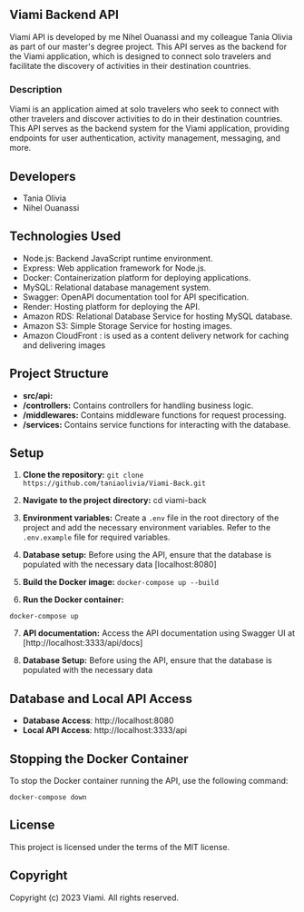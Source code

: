 ## Viami Backend API

Viami API is developed by me Nihel Ouanassi and my colleague Tania Olivia as part of our master's degree project. This API serves as the backend for the Viami application, which is designed to connect solo travelers and facilitate the discovery of activities in their destination countries.

### Description
Viami is an application aimed at solo travelers who seek to connect with other travelers and discover activities to do in their destination countries. This API serves as the backend system for the Viami application, providing endpoints for user authentication, activity management, messaging, and more.

## Developers
- Tania Olivia
- Nihel Ouanassi

## Technologies Used
- Node.js: Backend JavaScript runtime environment.
- Express: Web application framework for Node.js.
- Docker: Containerization platform for deploying applications.
- MySQL: Relational database management system.
- Swagger: OpenAPI documentation tool for API specification.
- Render: Hosting platform for deploying the API.
- Amazon RDS: Relational Database Service for hosting MySQL database.
- Amazon S3: Simple Storage Service for hosting images.
- Amazon CloudFront : is used as a content delivery network for caching and delivering images

## Project Structure
- **src/api:** 
- **/controllers:** Contains controllers for handling business logic.
- **/middlewares:** Contains middleware functions for request processing.
- **/services:** Contains service functions for interacting with the database.

## Setup
1. **Clone the repository:** 
```git clone https://github.com/taniaolivia/Viami-Back.git```

2. **Navigate to the project directory:**
    cd viami-back
3. **Environment variables:**
Create a `.env` file in the root directory of the project and add the necessary environment variables. Refer to the `.env.example` file for required variables.

4. **Database setup:**
Before using the API, ensure that the database is populated with the necessary data [localhost:8080]

5. **Build the Docker image:**
```docker-compose up --build```

6. **Run the Docker container:**

```docker-compose up```

7. **API documentation:**
Access the API documentation using Swagger UI at [http://localhost:3333/api/docs]

8. **Database Setup:**
Before using the API, ensure that the database is populated with the necessary data

## Database and Local API Access

- **Database Access**: http://localhost:8080
- **Local API Access**: http://localhost:3333/api

## Stopping the Docker Container

To stop the Docker container running the API, use the following command:

```docker-compose down```

## License

This project is licensed under the terms of the MIT license.

## Copyright

Copyright (c) 2023 Viami. All rights reserved.
